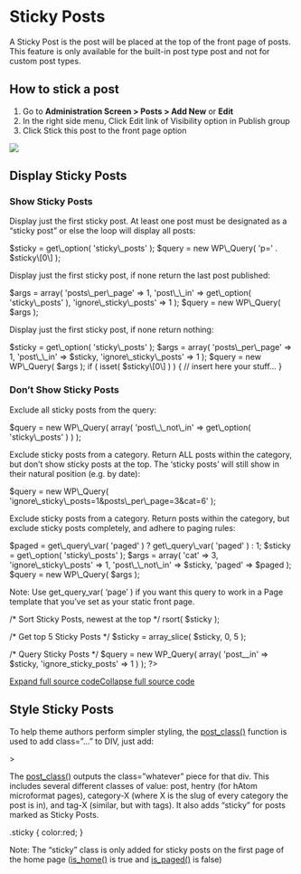 # Sticky Posts

A Sticky Post is the post will be placed at the top of the front page of posts. This feature is only available for the built-in post type post and not for custom post types.

## How to stick a post

1.  Go to **Administration Screen > Posts > Add New** or **Edit**
2.  In the right side menu, Click Edit link of Visibility option in Publish group
3.  Click Stick this post to the front page option

![](https://developer.wordpress.org/files/2017/01/sticked_post.jpg)

## Display Sticky Posts

### Show Sticky Posts

Display just the first sticky post. At least one post must be designated as a “sticky post” or else the loop will display all posts:

</p>
$sticky = get\_option( 'sticky\_posts' );
$query = new WP\_Query( 'p=' . $sticky\[0\] );
<p>

Display just the first sticky post, if none return the last post published:

</p>
$args = array(
        'posts\_per\_page' => 1,
        'post\_\_in' => get\_option( 'sticky\_posts' ),
        'ignore\_sticky\_posts' => 1
);
$query = new WP\_Query( $args );
<p>

Display just the first sticky post, if none return nothing:

</p>
$sticky = get\_option( 'sticky\_posts' );
$args = array(
        'posts\_per\_page' => 1,
        'post\_\_in' => $sticky,
        'ignore\_sticky\_posts' => 1
);
$query = new WP\_Query( $args );
if ( isset( $sticky\[0\] ) ) {
    // insert here your stuff...
}
<p>

### Don’t Show Sticky Posts

Exclude all sticky posts from the query:

</p>
$query = new WP\_Query( array( 'post\_\_not\_in' => get\_option( 'sticky\_posts' ) ) );
<p>

Exclude sticky posts from a category. Return ALL posts within the category, but don’t show sticky posts at the top. The ‘sticky posts’ will still show in their natural position (e.g. by date):

</p>
$query = new WP\_Query( 'ignore\_sticky\_posts=1&posts\_per\_page=3&cat=6' );
<p>

Exclude sticky posts from a category. Return posts within the category, but exclude sticky posts completely, and adhere to paging rules:

</p>
$paged = get\_query\_var( 'paged' ) ? get\_query\_var( 'paged' ) : 1;
$sticky = get\_option( 'sticky\_posts' );
$args = array(
        'cat' => 3,
        'ignore\_sticky\_posts' => 1,
        'post\_\_not\_in' => $sticky,
        'paged' => $paged
);
$query = new WP\_Query( $args );
<p>

Note: Use get\_query\_var( ‘page’ ) if you want this query to work in a Page template that you’ve set as your static front page.

</p>
<?php
/\* Get all Sticky Posts \*/
$sticky = get\_option( 'sticky\_posts' );

/\* Sort Sticky Posts, newest at the top \*/
rsort( $sticky );

/\* Get top 5 Sticky Posts \*/
$sticky = array\_slice( $sticky, 0, 5 );

/\* Query Sticky Posts \*/
$query = new WP\_Query( array( 'post\_\_in' => $sticky, 'ignore\_sticky\_posts' => 1 ) );
?>

<p>

[Expand full source code](#)[Collapse full source code](#)

## Style Sticky Posts

To help theme authors perform simpler styling, the [post\_class()](https://developer.wordpress.org/reference/functions/post_class/) function is used to add class=”…” to DIV, just add:

</p>
<div id="post-<?php the\_ID(); ?>" <?php post\_class(); ?>>

<p>

The [post\_class()](https://developer.wordpress.org/reference/functions/post_class/) outputs the class=”whatever” piece for that div. This includes several different classes of value: post, hentry (for hAtom microformat pages), category-X (where X is the slug of every category the post is in), and tag-X (similar, but with tags). It also adds “sticky” for posts marked as Sticky Posts.

</p>
.sticky { color:red; }
<p>

Note: The “sticky” class is only added for sticky posts on the first page of the home page ([is\_home()](https://developer.wordpress.org/reference/functions/is_home/) is true and [is\_paged()](https://developer.wordpress.org/reference/functions/is_paged/) is false)